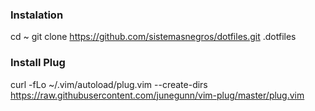 ### Instalation
cd ~
git clone https://github.com/sistemasnegros/dotfiles.git .dotfiles

### Install Plug
curl -fLo ~/.vim/autoload/plug.vim --create-dirs \
    https://raw.githubusercontent.com/junegunn/vim-plug/master/plug.vim



